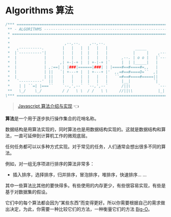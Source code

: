 # Algorithms 算法

```javascript
/*** ===================================================================== ***\
 ** - ALGORITHMS ---------------------------------------------------------- **
 * ========================================================================= *
 *                                                                           *
 *                        ,--,--.    ,--,--.                                 *
 *   ,----------.        |   |   |  |   |   |            _____               *
 *  |`----------'|       |   |   |  |   |   |           |     |    ,------.  *
 *  |            |       |   |   |  |   |   |      ,--. | o o |   |`------'| *
 *  |            |      ,| +-|-+ |  | +-|-+ |`     |  | |_____|   |        | *
 *  |            | ,:==| | |###|======|###| | |====#==#====#=,,   |        | *
 *  |            | ||   `| +---+ |  | +---+ |'  ,,=#==#====O=``  ,|        | *
 *  |            | ||    |   |   |  |   |   |   ``=#==#====#=====||        | *
 *   `----------'  ||    |   |   |  |   |   |      |__|          `|        | *
 *    | | ``=| |===``    `--,',--`  `--,',--`      /||\            `------'  *
 **   \_/    \_/         / /   \ \  / /   \ \     //||\\           |_|  |_| **
\*** ===================================================================== ***/
```

> [Javascript 算法介绍与实现](https://www.imyangyong.com/javascript-algorithms/) 👈

**算法**是一个用于逐步执行操作集合的花哨名称。

数据结构是用算法实现的，同时算法也是用数据结构实现的。这就是数据结构和算法，一直可延伸到计算机工作的微观底层。

任何任务都可以以多种方式实现。对于常见的任务，人们通常会想出很多不同的算法。

例如，对一组无序项进行排序的算法非常多：

- 插入排序，选择排序，归并排序，冒泡排序，堆排序，快速排序... ...

其中一些算法比其他的要快得多。有些使用的内存更少，有些很容易实现，有些是基于对数据集的假设。

它们中的每个算法都会因为“某些东西”而变得更好。所以你需要根据自己的需求做出决定，为此，你需要一种比较它们的方法，一种衡量它们的方法 [Big-O](/concepts/Big-O.md)。
